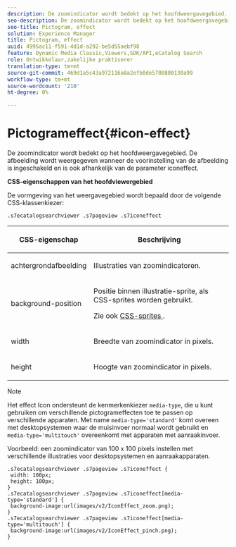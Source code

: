 ```yaml
---
description: De zoomindicator wordt bedekt op het hoofdweergavegebied. De afbeelding wordt weergegeven wanneer de voorinstelling van de afbeelding is ingeschakeld en is ook afhankelijk van de parameter iconeffect.
seo-description: De zoomindicator wordt bedekt op het hoofdweergavegebied. De afbeelding wordt weergegeven wanneer de voorinstelling van de afbeelding is ingeschakeld en is ook afhankelijk van de parameter iconeffect.
seo-title: Pictogram, effect
solution: Experience Manager
title: Pictogram, effect
uuid: 4995ac11-f591-4d1d-a292-be5d55aebf98
feature: Dynamic Media Classic,Viewers,SDK/API,eCatalog Search
role: Ontwikkelaar,zakelijke praktiserer
translation-type: tm+mt
source-git-commit: 469d1a5c43a972116a8a2efb0de5708800130a99
workflow-type: tm+mt
source-wordcount: '210'
ht-degree: 0%

---
```



# Pictogrameffect{#icon-effect}

De zoomindicator wordt bedekt op het hoofdweergavegebied. De afbeelding wordt weergegeven wanneer de voorinstelling van de afbeelding is ingeschakeld en is ook afhankelijk van de parameter iconeffect.

<!--<a id="section_061E550C1C1D4DB2BD663A898895B38C"></a>-->

**CSS-eigenschappen van het hoofdviewergebied**

De vormgeving van het weergavegebied wordt bepaald door de volgende CSS-klassenkiezer:

```
.s7ecatalogsearchviewer .s7pageview .s7iconeffect
```

<table id="table_94EE3F5BBE4547C0B4943471CEE7EDE4"> 
 <thead> 
  <tr> 
   <th colname="col1" class="entry"> <p> CSS-eigenschap </p> </th> 
   <th colname="col2" class="entry"> <p>Beschrijving </p> </th> 
  </tr> 
 </thead>
 <tbody> 
  <tr> 
   <td colname="col1"> <p> <span class="codeph"> achtergrondafbeelding  </span> </p> </td> 
   <td colname="col2"> <p> Illustraties van zoomindicatoren. </p> </td> 
  </tr> 
  <tr> 
   <td colname="col1"> <p> <span class="codeph"> background-position  </span> </p> </td> 
   <td colname="col2"> <p> Positie binnen illustratie-sprite, als CSS-sprites worden gebruikt. </p> <p>Zie ook <a href="../../../c-html5-s7-aem-asset-viewers/c-html5-ecatsearch-viewer-about/c-html5-ecatsearch-viewer-customizingviewer/c-html5-ecatsearch-viewer-customizingviewer.md#section-9d570f95eb2443aca74c1b02f6e89aff" format="dita" scope="local"> CSS-sprites </a>. </p> </td> 
  </tr> 
  <tr> 
   <td colname="col1"> <p> <span class="codeph"> width </span> </p> </td> 
   <td colname="col2"> <p>Breedte van zoomindicator in pixels. </p> </td> 
  </tr> 
  <tr> 
   <td colname="col1"> <p> <span class="codeph"> height  </span> </p> </td> 
   <td colname="col2"> <p>Hoogte van zoomindicator in pixels. </p> </td> 
  </tr> 
 </tbody> 
</table>

>[!NOTE]
>
>Het effect Icon ondersteunt de kenmerkenkiezer `media-type`, die u kunt gebruiken om verschillende pictogrameffecten toe te passen op verschillende apparaten. Met name `media-type='standard'` komt overeen met desktopsystemen waar de muisinvoer normaal wordt gebruikt en `media-type='multitouch'` overeenkomt met apparaten met aanraakinvoer.

Voorbeeld: een zoomindicator van 100 x 100 pixels instellen met verschillende illustraties voor desktopsystemen en aanraakapparaten.

```
.s7ecatalogsearchviewer .s7pageview .s7iconeffect { 
 width: 100px; 
 height: 100px; 
} 
.s7ecatalogsearchviewer .s7pageview .s7iconeffect[media-type='standard'] { 
 background-image:url(images/v2/IconEffect_zoom.png); 
} 
.s7ecatalogsearchviewer .s7pageview .s7iconeffect[media-type='multitouch'] { 
 background-image:url(images/v2/IconEffect_pinch.png); 
}
```

